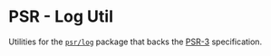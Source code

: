 # PSR - Log Util
Utilities for the [`psr/log`][] package that backs the [PSR-3][] specification.


[`psr/log`]: https://packagist.org/packages/psr/log
[PSR-3]: https://www.php-fig.org/psr/psr-3/
